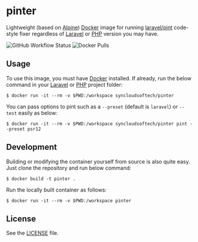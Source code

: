 # pinter

Lightweight (based on [Alpine](https://www.alpinelinux.org/)) [Docker](https://www.docker.com) image for running [laravel/pint](https://github.com/laravel/pint) code-style fixer regardless of [Laravel](https://laravel.com/) or [PHP](https://www.php.net/) version you may have.

![GitHub Workflow Status](https://img.shields.io/github/actions/workflow/status/syncloudsoftech/pinter/cd.yml?branch=main)
![Docker Pulls](https://img.shields.io/docker/pulls/syncloudsoftech/pinter)

## Usage

To use this image, you must have [Docker](https://www.docker.com) installed.
If already, run the below command in your [Laravel](https://laravel.com/) or [PHP](https://www.php.net/) project folder:

```shell
$ docker run -it --rm -v $PWD:/workspace syncloudsoftech/pinter
```

You can pass options to pint such as a `--preset` (default is `laravel`) or `--test` easily as below:

```shell
$ docker run -it --rm -v $PWD:/workspace syncloudsoftech/pinter pint --preset psr12
```

## Development

Building or modifying the container yourself from source is also quite easy.
Just clone the repository and run below command:

```shell
$ docker build -t pinter .
```

Run the locally built container as follows:

```shell
$ docker run -it --rm -v $PWD:/workspace pinter
```

## License

See the [LICENSE](LICENSE) file.
